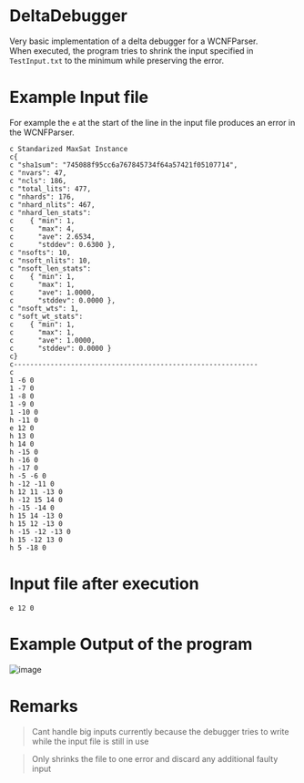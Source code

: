 # DeltaDebugger

Very basic implementation of a delta debugger for a WCNFParser. <br>
When executed, the program tries to shrink the input specified in `TestInput.txt` to the minimum while preserving the error.

# Example Input file
For example the `e` at the start of the line in the input file produces an error in the WCNFParser.
```
c Standarized MaxSat Instance
c{
c "sha1sum": "745088f95cc6a767845734f64a57421f05107714",
c "nvars": 47,
c "ncls": 186,
c "total_lits": 477,
c "nhards": 176,
c "nhard_nlits": 467,
c "nhard_len_stats":
c    { "min": 1,
c      "max": 4,
c      "ave": 2.6534,
c      "stddev": 0.6300 },
c "nsofts": 10,
c "nsoft_nlits": 10,
c "nsoft_len_stats":
c    { "min": 1,
c      "max": 1,
c      "ave": 1.0000,
c      "stddev": 0.0000 },
c "nsoft_wts": 1,
c "soft_wt_stats":
c    { "min": 1,
c      "max": 1,
c      "ave": 1.0000,
c      "stddev": 0.0000 }
c}
c------------------------------------------------------------
c 
1 -6 0
1 -7 0
1 -8 0
1 -9 0
1 -10 0
h -11 0
e 12 0
h 13 0
h 14 0
h -15 0
h -16 0
h -17 0
h -5 -6 0
h -12 -11 0
h 12 11 -13 0
h -12 15 14 0
h -15 -14 0
h 15 14 -13 0
h 15 12 -13 0
h -15 -12 -13 0
h 15 -12 13 0
h 5 -18 0
```

# Input file after execution
```
e 12 0 
```

# Example Output of the program
![image](https://user-images.githubusercontent.com/46893185/211212292-4822f675-e3d1-40d6-8ac6-428e0d65892f.png)

# Remarks

> Cant handle big inputs currently because the debugger tries to write while the input file is still in use

> Only shrinks the file to one error and discard any additional faulty input
